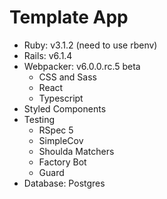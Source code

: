 # Template App

- Ruby: v3.1.2 (need to use rbenv)
- Rails: v6.1.4
- Webpacker: v6.0.0.rc.5 beta
  - CSS and Sass
  - React
  - Typescript
- Styled Components
- Testing
  - RSpec 5
  - SimpleCov
  - Shoulda Matchers
  - Factory Bot
  - Guard
- Database: Postgres
